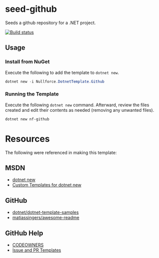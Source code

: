 # seed-github
Seeds a github repository for a .NET project.

[![Build status](https://ci.appveyor.com/api/projects/status/ibqxl9ct5ry3bwob/branch/master?svg=true)](https://ci.appveyor.com/project/glenngit/seed-github/branch/master)

## Usage

### Install from NuGet
Execute the following to add the template to `dotnet new`.

```PowerShell
dotnet new -i Nullforce.DotnetTemplate.Github
```

### Running the Template
Execute the following `dotnet new` command. Afterward, review the files created
and edit their contents as needed (removing any unwanted files).

```PowerShell
dotnet new nf-github
```


# Resources
The following were referenced in making this template:

## MSDN
* [dotnet new](https://docs.microsoft.com/en-us/dotnet/core/tools/dotnet-new)
* [Custom Templates for dotnet new](https://docs.microsoft.com/en-us/dotnet/core/tools/custom-templates)

## GitHub
* [dotnet/dotnet-template-samples](https://github.com/dotnet/dotnet-template-samples)
* [matiassingers/awesome-readme](https://github.com/matiassingers/awesome-readme)

## GitHub Help
* [CODEOWNERS](https://help.github.com/articles/about-codeowners/)
* [Issue and PR Templates](https://blog.github.com/2016-02-17-issue-and-pull-request-templates/)

